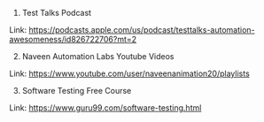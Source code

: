 1. Test Talks Podcast

Link: <https://podcasts.apple.com/us/podcast/testtalks-automation-awesomeness/id826722706?mt=2>

2. Naveen Automation Labs Youtube Videos

Link: https://www.youtube.com/user/naveenanimation20/playlists 

3. Software Testing Free Course

Link: https://www.guru99.com/software-testing.html

